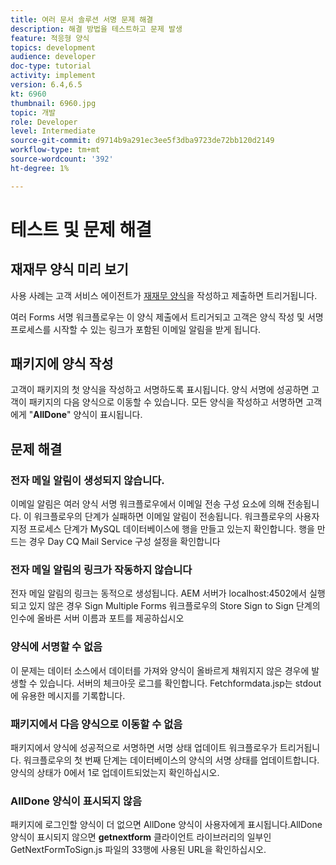 ```yaml
---
title: 여러 문서 솔루션 서명 문제 해결
description: 해결 방법을 테스트하고 문제 발생
feature: 적응형 양식
topics: development
audience: developer
doc-type: tutorial
activity: implement
version: 6.4,6.5
kt: 6960
thumbnail: 6960.jpg
topic: 개발
role: Developer
level: Intermediate
source-git-commit: d9714b9a291ec3ee5f3dba9723de72bb120d2149
workflow-type: tm+mt
source-wordcount: '392'
ht-degree: 1%

---
```



# 테스트 및 문제 해결


## 재재무 양식 미리 보기

사용 사례는 고객 서비스 에이전트가 [재재무 양식](http://localhost:4502/content/dam/formsanddocuments/formsandsigndemo/refinanceform/jcr:content?wcmmode=disabled)을 작성하고 제출하면 트리거됩니다.

여러 Forms 서명 워크플로우는 이 양식 제출에서 트리거되고 고객은 양식 작성 및 서명 프로세스를 시작할 수 있는 링크가 포함된 이메일 알림을 받게 됩니다.

## 패키지에 양식 작성

고객이 패키지의 첫 양식을 작성하고 서명하도록 표시됩니다. 양식 서명에 성공하면 고객이 패키지의 다음 양식으로 이동할 수 있습니다. 모든 양식을 작성하고 서명하면 고객에게 &quot;**AllDone**&quot; 양식이 표시됩니다.

## 문제 해결

### 전자 메일 알림이 생성되지 않습니다.

이메일 알림은 여러 양식 서명 워크플로우에서 이메일 전송 구성 요소에 의해 전송됩니다. 이 워크플로우의 단계가 실패하면 이메일 알림이 전송됩니다. 워크플로우의 사용자 지정 프로세스 단계가 MySQL 데이터베이스에 행을 만들고 있는지 확인합니다. 행을 만드는 경우 Day CQ Mail Service 구성 설정을 확인합니다

### 전자 메일 알림의 링크가 작동하지 않습니다

전자 메일 알림의 링크는 동적으로 생성됩니다. AEM 서버가 localhost:4502에서 실행되고 있지 않은 경우 Sign Multiple Forms 워크플로우의 Store Sign to Sign 단계의 인수에 올바른 서버 이름과 포트를 제공하십시오

### 양식에 서명할 수 없음

이 문제는 데이터 소스에서 데이터를 가져와 양식이 올바르게 채워지지 않은 경우에 발생할 수 있습니다. 서버의 체크아웃 로그를 확인합니다. Fetchformdata.jsp는 stdout에 유용한 메시지를 기록합니다.

### 패키지에서 다음 양식으로 이동할 수 없음

패키지에서 양식에 성공적으로 서명하면 서명 상태 업데이트 워크플로우가 트리거됩니다. 워크플로우의 첫 번째 단계는 데이터베이스의 양식의 서명 상태를 업데이트합니다. 양식의 상태가 0에서 1로 업데이트되었는지 확인하십시오.

### AllDone 양식이 표시되지 않음

패키지에 로그인할 양식이 더 없으면 AllDone 양식이 사용자에게 표시됩니다.AllDone 양식이 표시되지 않으면 **getnextform** 클라이언트 라이브러리의 일부인 GetNextFormToSign.js 파일의 33행에 사용된 URL을 확인하십시오.











